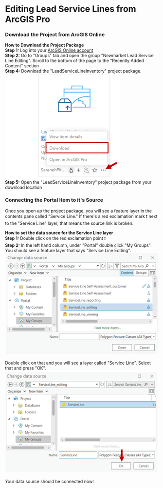 # Editing Lead Service Lines from ArcGIS Pro
### Download the Project from ArcGIS Online <br>
<B>How to Download the Project Package</B><br>
<B>Step 1:</B> Log into your [ArcGIS Online account](https://www.arcgis.com) <br>
<B>Step 2:</B> Go to "Groups" tab and open the group "Newmarket Lead Service Line Editing". Scroll to the bottom of the page to the "Recently Added Content" section<br>
<B>Step 4:</B> Download the "LeadServiceLineInventory" project package.
![image](media/downloadpkg.PNG) <br>
<B>Step 5:</B> Open the "LeadServiceLineInventory" project package from your download location<br>
### Connecting the Portal Item to it's Source
Once you open up the project package, you will see a feature layer in the contents pane called "Service Line." If there's a red exclamation mark ❗ next to the "Service Line" layer, that means the source link is broken.<br>

<B>How to set the data source for the Service Line layer</B><br>
<B>Step 1:</B> Double click on the red exclamation point ❗<br>
<B>Step 2:</B> In the left hand column, under "Portal" double click "My Groups". You should see a feature layer that says "Service Line Editing".<br>
![image](media/servicelineok.PNG)
 <br><br>
Double click on that and you will see a layer called "Service Line". Select that and press "OK".<br>
![image](media/serviceline.PNG)<br><br>
 Your data source should be connected now!
 

